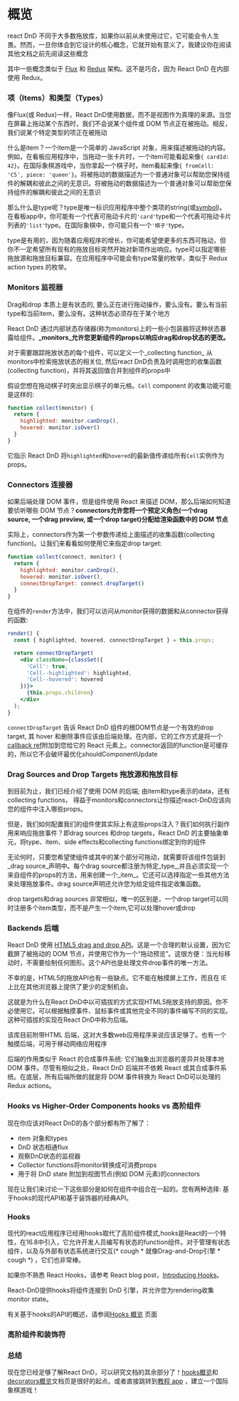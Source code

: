 # 概览
react DnD 不同于大多数拖放库，如果你以前从未使用过它，它可能会令人生畏。然而，一旦你体会到它设计的核心概念，它就开始有意义了。我建议你在阅读其他文档之前先阅读这些概念

其中一些概念类似于 [Flux](http://facebook.github.io/flux/) 和 [Redux](https://github.com/reactjs/react-redux) 架构。这不是巧合，因为 React DnD 在内部使用 Redux。

### 项（Items）和类型（Types）
像Flux(或 Redux)一样，React DnD使用数据，而不是视图作为真理的来源。当您在屏幕上拖动某个东西时，我们不会说某个组件或 DOM 节点正在被拖动。相反，我们说某个特定类型的项正在被拖动

什么是item？一个item是一个简单的 JavaScript 对象，用来描述被拖动的内容。例如，在看板应用程序中，当拖动一张卡片时，一个item可能看起来像`{ cardId: 42}`。在国际象棋游戏中，当你拿起一个棋子时，item看起来像`{ fromCell: 'C5', piece: 'queen'}`。将被拖动的数据描述为一个普通对象可以帮助您保持组件的解耦和彼此之间的无意识。将被拖动的数据描述为一个普通对象可以帮助您保持组件的解耦和彼此之间的无意识

那么什么是type呢？type是唯一标识应用程序中整个类项的string(或[symbol]((https://developer.mozilla.org/en/docs/Web/JavaScript/Reference/Global_Objects/Symbol)))。在看板app中，你可能有一个代表可拖动卡片的`'card'`type和一个代表可拖动卡片列表的`'list'`type。在国际象棋中，你可能只有一个`'棋子'`type。

type是有用的，因为随着应用程序的增长，你可能希望使更多的东西可拖动，但你不一定希望所有现有的拖放目标突然开始对新项作出响应。type可以指定哪些拖放源和拖放目标兼容。在应用程序中可能会有type常量的枚举，类似于 Redux action types 的枚举。

### Monitors 监视器
Drag和drop 本质上是有状态的, 要么正在进行拖动操作，要么没有。要么有当前type和当前item，要么没有。这种状态必须存在于某个地方

React DnD 通过内部状态存储器(称为monitors)上的一些小包装器将这种状态暴露给组件。**_monitors_允许您更新组件的props以响应drag和drop状态的更改。**

对于需要跟踪拖放状态的每个组件，可以定义一个_collecting function_ 从monitors中检索拖放状态的相关位, 然后react DnD负责及时调用您的收集函数(collecting function)，并将其返回值合并到组件的props中

假设您想在拖动棋子时突出显示棋子的单元格。`Cell` component 的收集功能可能是这样的:

```jsx
function collect(monitor) {
  return {
    highlighted: monitor.canDrop(),
    hovered: monitor.isOver()
  }
}
```

它指示 React DnD 将`highlighted`和`hovered`的最新值传递给所有`Cell`实例作为props。

### Connectors 连接器

如果后端处理 DOM 事件，但是组件使用 React 来描述 DOM，那么后端如何知道要侦听哪些 DOM 节点？**connectors允许您将一个预定义角色(一个drag source, 一个drag preview, 或一个drop target)分配给渲染函数中的 DOM 节点**

实际上，connectors作为第一个参数传递给上面描述的收集函数(collecting function)。让我们来看看如何使用它来指定drop target:

```jsx
function collect(connect, monitor) {
  return {
    highlighted: monitor.canDrop(),
    hovered: monitor.isOver(),
    connectDropTarget: connect.dropTarget()
  }
}
```

在组件的`render`方法中，我们可以访问从monitor获得的数据和从connector获得的函数:

```jsx
render() {
  const { highlighted, hovered, connectDropTarget } = this.props;

  return connectDropTarget(
    <div className={classSet({
      'Cell': true,
      'Cell--highlighted': highlighted,
      'Cell--hovered': hovered
    })}>
      {this.props.children}
    </div>
  );
}
```

 `connectDropTarget` 告诉 React DnD 组件的根DOM节点是一个有效的drop target, 其 hover 和删除事件应该由后端处理。在内部，它的工作方式是将一个[callback ref](https://reactjs.org/docs/refs-and-the-dom.html#callback-refs)附加到您给它的 React 元素上。connector返回的function是可缓存的，所以它不会破坏最优化shouldComponentUpdate
 
 ### Drag Sources and Drop Targets 拖放源和拖放目标
 
 到目前为止，我们已经介绍了使用 DOM 的后端; 由item和type表示的data，还有collecting functions， 得益于monitors和connectors让你描述react-DnD应该向您的组件中注入哪些props。
 
 但是，我们如何配置我们的组件使其实际上有这些props注入？我们如何执行副作用来响应拖放事件？即drag sources 和drop targets，React DnD 的主要抽象单元，将type、item、side effects和collecting functions绑定到你的组件
 
无论何时，只要您希望使组件或其中的某个部分可拖动，就需要将该组件包装到_drag source_声明中。每个drag source都注册为特定_type_,并且必须实现一个来自组件的props的方法，用来创建一个_item_。它还可以选择指定一些其他方法来处理拖放事件。drag source声明还允许您为给定组件指定收集函数。

drop targets和drag sources 非常相似，唯一的区别是，一个drop target可以同时注册多个item类型，而不是产生一个item,它可以处理hover或drop

### Backends 后端
 
React DnD 使用 [HTML5 drag and drop API](https://developer.mozilla.org/en-US/docs/Web/Guide/HTML/Drag_and_drop)。这是一个合理的默认设置，因为它截屏了被拖动的 DOM 节点，并使用它作为一个“拖动预览”。这很方便：当光标移动时，不需要绘制任何图形。这个API也是处理文件drop事件的唯一方法。

不幸的是，HTML5的拖放API也有一些缺点。它不能在触摸屏上工作，而且在 IE 上比在其他浏览器上提供了更少的定制机会。

这就是为什么在React DnD中以可插拔的方式实现HTML5拖放支持的原因。你不必使用它。可以根据触摸事件、鼠标事件或其他完全不同的事件编写不同的实现。这种可插拔的实现在React DnD中称为后端。

该库目前附带HTML 后端，这对大多数web应用程序来说应该足够了。也有一个触摸后端，可用于移动网络应用程序

后端的作用类似于 React 的合成事件系统: 它们抽象出浏览器的差异并处理本地 DOM 事件。尽管有相似之处，React DnD 后端并不依赖 React 或其合成事件系统。在底层，所有后端所做的就是将 DOM 事件转换为 React DnD可以处理的Redux actions。

### Hooks vs Higher-Order Components  hooks vs 高阶组件

现在你应该对React DnD的各个部分都有所了解了：

- item 对象和types
- DnD 状态相通flux
- 观察DnD状态的监视器
- Collector functions将monitor转换成可消费props
- 用于将 DnD state 附加到视图节点(例如 DOM 元素)的connectors

现在让我们来讨论一下这些部分是如何在组件中组合在一起的。您有两种选择: 基于hooks的现代API和基于装饰器的经典API。
 
 ### Hooks
 
现代的react应用程序已经用hooks取代了高阶组件模式,hooks是React的一个特性，在16.8中引入，它允许开发人员编写有状态的function组件。对于管理有状态组件，以及与外部有状态系统进行交互(* cough * 就像Drag-and-Drop引擎 * cough *) ，它们也非常棒。
 
如果你不熟悉 React Hooks，请参考 React blog post，[Introducing Hooks](https://reactjs.org/docs/hooks-intro.html)。

React-DnD提供hooks将组件连接到 DnD 引擎，并允许您为rendering收集monitor state。

有关基于hooks的API的概述，请参阅[Hooks 概览](/Hooks-API/使用Hooks-API.md) 页面

### 高阶组件和装饰符

### 总结

现在您已经足够了解React DnD，可以研究文档的其余部分了！[hooks概览](/Hooks-API/使用Hooks-API.md)和[decorators概览](/docs/api/decorators-overview)文档页是很好的起点。或者直接跳转到[教程 app](/docs/tutorial) ，建立一个国际象棋游戏！
